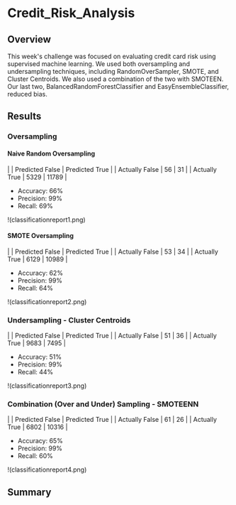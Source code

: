 # Credit_Risk_Analysis
## Overview
This week's challenge was focused on evaluating credit card risk using supervised machine learning.  We used both oversampling and undersampling techniques, including RandomOverSampler, SMOTE, and Cluster Centroids.  We also used a combination of the two with SMOTEEN.  Our last two, BalancedRandomForestClassifier and EasyEnsembleClassifier, reduced bias.  

## Results 
### Oversampling 
#### Naive Random Oversampling
|   | Predicted False | Predicted True |
| Actually False | 56 | 31 |
| Actually True | 5329 | 11789 |

* Accuracy: 66%
* Precision: 99%
* Recall: 69%

!(classificationreport1.png)

#### SMOTE Oversampling  
|   | Predicted False | Predicted True |
| Actually False | 53 | 34 |
| Actually True | 6129 | 10989 |

* Accuracy: 62%
* Precision: 99%
* Recall: 64% 

!(classificationreport2.png)

### Undersampling - Cluster Centroids 
|   | Predicted False | Predicted True |
| Actually False | 51 | 36 |
| Actually True | 9683 | 7495 |

* Accuracy: 51%
* Precision: 99%
* Recall: 44% 

!(classificationreport3.png)

### Combination (Over and Under) Sampling - SMOTEENN 
|   | Predicted False | Predicted True |
| Actually False | 61 | 26 |
| Actually True | 6802 | 10316 |

* Accuracy: 65%
* Precision: 99%
* Recall: 60% 

!(classificationreport4.png)

### 
## Summary  
